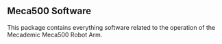 ## Meca500 Software 

This package contains everything software related to the operation of the Mecademic Meca500 Robot Arm. 
